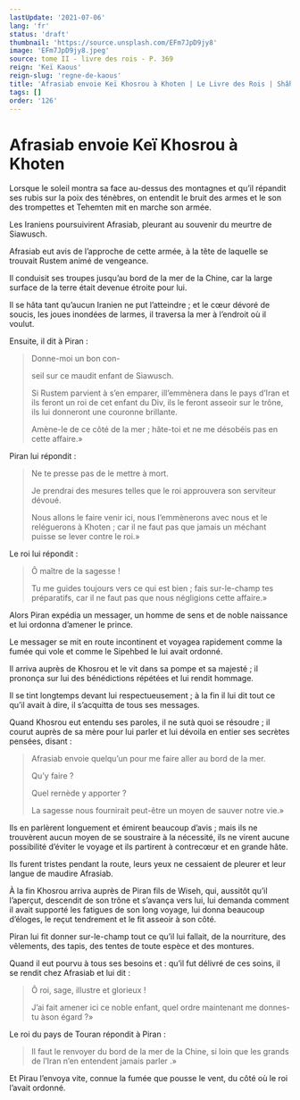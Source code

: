 ```yaml
---
lastUpdate: '2021-07-06'
lang: 'fr'
status: 'draft'
thumbnail: 'https://source.unsplash.com/EFm7JpD9jy8'
image: 'EFm7JpD9jy8.jpeg'
source: tome II - livre des rois - P. 369
reign: 'Keï Kaous'
reign-slug: 'regne-de-kaous'
title: 'Afrasiab envoie Keï Khosrou à Khoten | Le Livre des Rois | Shâhnâmeh'
tags: []
order: '126'
---
```


# Afrasiab envoie Keï Khosrou à Khoten

Lorsque le soleil montra sa face au-dessus des montagnes et qu’il répandit ses rubis sur la poix des ténèbres, on entendit le bruit des armes et le son des trompettes et Tehemten mit en marche son armée.

Les Iraniens poursuivirent Afrasiab, pleurant au souvenir du meurtre de Siawusch.

Afrasiab eut avis de l’approche de cette armée, à la tête de laquelle se trouvait Rustem animé de vengeance.

Il conduisit ses troupes jusqu’au bord de la mer de la Chine, car la large surface de la terre était devenue étroite pour lui.

Il se hâta tant qu’aucun Iranien ne put l’atteindre ; et le cœur dévoré de soucis, les joues inondées de larmes, il traversa la mer à l’endroit où il voulut.

Ensuite, il dit à Piran :

> Donne-moi un bon con-
>
> seil sur ce maudit enfant de Siawusch.
>
> Si Rustem parvient à s’en emparer, ill’emmènera dans le pays d’Iran et ils feront un roi de cet enfant du Div, ils le feront asseoir sur le trône, ils lui donneront une couronne brillante.
>
> Amène-le de ce côté de la mer ; hâte-toi et ne me désobéis pas en cette affaire.»

Piran lui répondit :

> Ne te presse pas de le mettre à mort.
>
> Je prendrai des mesures telles que le roi approuvera son serviteur dévoué.
>
> Nous allons le faire venir ici, nous I’emmènerons avec nous et le reléguerons à Khoten ; car il ne faut pas que jamais un méchant puisse se lever contre le roi.»

Le roi lui répondit :

> Ô maître de la sagesse !
>
> Tu me guides toujours vers ce qui est bien ; fais sur-le-champ tes préparatifs, car il ne faut pas que nous négligions cette affaire.»

Alors Piran expédia un messager, un homme de sens et de noble naissance et lui ordonna d’amener le prince.

Le messager se mit en route incontinent et voyagea rapidement comme la fumée qui vole et comme le Sipehbed le lui avait ordonné.

Il arriva auprès de Khosrou et le vit dans sa pompe et sa majesté ; il prononça sur lui des bénédictions répétées et lui rendit hommage.

Il se tint longtemps devant lui respectueusement ; à la fin il lui dit tout ce qu’il avait à dire, il s’acquitta de tous ses messages.

Quand Khosrou eut entendu ses paroles, il ne sutà quoi se résoudre ; il courut auprès de sa mère pour lui parler et lui dévoila en entier ses secrètes pensées, disant :

> Afrasiab envoie quelqu’un pour me faire aller au bord de la mer.
>
> Qu’y faire ?
>
> Quel rernède y apporter ?
>
> La sagesse nous fournirait peut-être un moyen de sauver notre vie.»

Ils en parlèrent longuement et émirent beaucoup d’avis ; mais ils ne trouvèrent aucun moyen de se soustraire à la nécessité, ils ne virent aucune possibilité d’éviter le voyage et ils partirent à contrecœur et en grande hâte.

Ils furent tristes pendant la route, leurs yeux ne cessaient de pleurer et leur langue de maudire Afrasiab.

À la fin Khosrou arriva auprès de Piran fils de Wiseh, qui, aussitôt qu’il l’aperçut, descendit de son trône et s’avança vers lui, lui demanda comment il avait supporté les fatigues de son long voyage, lui donna beaucoup d’éloges, le reçut tendrement et le fit asseoir à son côté.

Piran lui fit donner sur-le-champ tout ce qu’il lui fallait, de la nourriture, des vêlements, des tapis, des tentes de toute espèce et des montures.

Quand il eut pourvu à tous ses besoins et : qu’il fut délivré de ces soins, il se rendit chez Afrasiab et lui dit :

> Ô roi, sage, illustre et glorieux !
>
> J’ai fait amener ici ce noble enfant, quel ordre maintenant me donnes-tu àson égard ?»

Le roi du pays de Touran répondit à Piran :

> Il faut le renvoyer du bord de la mer de la Chine, si loin que les grands de l’Iran n’en entendent jamais parler .»

Et Pirau l’envoya vite, connue la fumée que pousse le vent, du côté où le roi l’avait ordonné.
